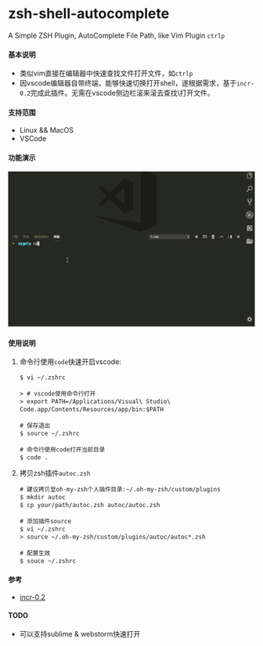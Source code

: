 # zsh-shell-autocomplete
A Simple ZSH Plugin, AutoComplete File Path, like Vim Plugin `ctrlp`



#### 基本说明

* 类似vim直接在编辑器中快速查找文件打开文件，如`ctrlp`
* 因vscode编辑器自带终端，能够快速切换打开shell，遂根据需求，基于`incr-0.2`完成此插件。无需在vscode侧边栏滚来滚去查找\打开文件。



#### 支持范围

* Linux && MacOS
* VSCode



#### 功能演示

![](./screen.gif)



#### 使用说明

1. 命令行使用`code`快速开启vscode:

   ```
   $ vi ~/.zshrc
   
   > # vscode使用命令行打开
   > export PATH=/Applications/Visual\ Studio\ Code.app/Contents/Resources/app/bin:$PATH
   
   # 保存退出
   $ source ~/.zshrc
   
   # 命令行使用code打开当前目录
   $ code .
   ```

2. 拷贝zsh插件`autoc.zsh`

   ```
   # 建议拷贝至oh-my-zsh个人插件目录:~/.oh-my-zsh/custom/plugins
   $ mkdir autoc
   $ cp your/path/autoc.zsh autoc/autoc.zsh
   
   # 添加插件source
   $ vi ~/.zshrc
   > source ~/.oh-my-zsh/custom/plugins/autoc/autoc*.zsh
   
   # 配置生效
   $ souce ~/.zshrc
   ```

   

####  参考

* [incr-0.2](http://mimosa-pudica.net/zsh-incremental.html)



#### TODO

- 可以支持sublime & webstorm快速打开